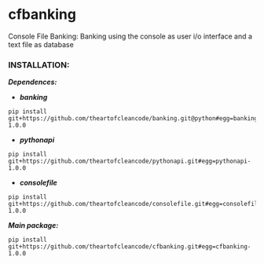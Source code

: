 # cfbanking
Console File Banking: Banking using the console as user i/o interface and a text file as database

### **INSTALLATION:**

***Dependences:***

- ***banking***
```shell
pip install git+https://github.com/theartofcleancode/banking.git@python#egg=banking-1.0.0
```

- ***pythonapi***
```
pip install git+https://github.com/theartofcleancode/pythonapi.git#egg=pythonapi-1.0.0
```

- ***consolefile***
```
pip install git+https://github.com/theartofcleancode/consolefile.git#egg=consolefile-1.0.0
```


***Main package:***
```
pip install git+https://github.com/theartofcleancode/cfbanking.git#egg=cfbanking-1.0.0
```